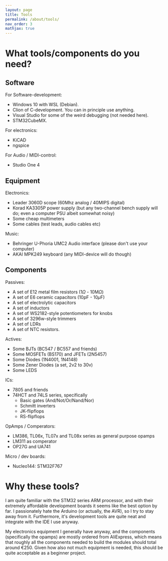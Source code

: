```yaml
---
layout: page
title: Tools
permalink: /about/tools/
nav_order: 3
mathjax: true
---
```


# What tools/components do you need?

## Software
For Software-development:
- Windows 10 with WSL (Debian).
- Clion of C-development. You can in principle use anything.
- Visual Studio for some of the weird debugging (not needed here).
- STM32CubeMX.

For electronics:
- KiCAD
- ngspice

For Audio / MIDI-control:
- Studio One 4
<!--- Ableton Live 10 -->

## Equipment
Electronics:
- Leader 3060D scope (60Mhz analog / 40MIPS digital)
- Korad KA3305P power supply (but any two-channel bench supply will do; even a computer PSU albeit somewhat noisy)
- Some cheap multimeters
- Some cables (test leads, audio cables etc)

Music:
- Behringer U-Phoria UMC2 Audio interface (please don't use your computer)
- AKAI MPK249 keyboard (any MIDI-device will do though)

## Components
Passives:
- A set of E12 metal film resistors (1$\Omega$ - 10M$\Omega$)
- A set of E6 ceramic capacitors (10pF - 10$\mu$F)
- A set of electrolytic capacitors
- A set of inductors
- A set of WS2182-style potentiometers for knobs
- A set of 3296w-style trimmers
- A set of LDRs
- A set of NTC resistors.

Actives:
- Some BJTs (BC547 / BC557 and friends)
- Some MOSFETs (BS170) and JFETs (2N5457)
- Some Diodes (1N4001, 1N4148)
- Some Zener Diodes (a set, 2v2 to 30v)
- Some LEDS

ICs:
- 7805 and friends
- 74HCT and 74LS series, specifically
   - Basic gates (And/Not/Or/Nand/Nor)
   - Schmitt inverters
   - JK-flipflops
   - RS-flipflops

OpAmps / Comperators:
- LM386, TL06x, TL07x and TL08x series as general purpose opamps
- LM311 as comperator
- OP27G and UA741

Micro / dev boards:
- Nucleo144: STM32F767

# Why these tools?
I am quite familiar with the STM32 series ARM processor, and with their extremely
affordable development boards it seems like the best option by far. I passionately hate
the Arduino (or actually, the AVR), so I try to stay away from it. Furthermore,
it's development tools are quite neat and integrate with the IDE I use anyway.

My electronics equipment I generally have anyway, and the components
(specifically the opamps) are mostly ordered from AliExpress, which means that roughly
all the components needed to build the modules should total around €250. Given how also
not much equipment is needed, this should be quite acceptable as a beginner project.